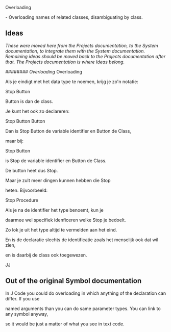 ﻿Overloading

\- Overloading names of related classes, disambiguating by class.
## **Ideas**
*These were moved here from the Projects documentation, to the System documentation, to integrate them with the System documentation. Remaining ideas should be moved back to the Projects documentation after that. The Projects documentation is where Ideas belong.*

######## *Overloading*
Overloading

Als je eindigt met het data type te noemen, krijg je zo'n notatie:

Stop  Button

Button is dan de class.

Je kunt het ook zo declareren:

Stop Button  Button

Dan is Stop Button de variable identifier en Button de Class,

maar bij:

Stop  Button

is Stop de variable identifier en Button de Class.

De button heet dus Stop.

Maar je zult meer dingen kunnen hebben die Stop

heten. Bijvoorbeeld:

Stop  Procedure

Als je na de identifier het type benoemt, kun je

daarmee wel specifiek idenficeren welke Stop je bedoelt.

Zo lok je uit het type altijd te vermelden aan het eind.

En is de declaratie slechts de identificatie zoals het menselijk ook dat wil zien,

en is daarbij de class ook toegewezen.

JJ


## **Out of the original Symbol documentation**
In J Code you could do overloading in which anything of the declaration can differ. If you use

named arguments than you can do same parameter types. You can link to any symbol anyway,

so it would be just a matter of what you see in text code.

